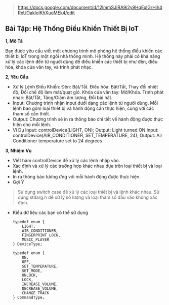 > https://docs.google.com/document/d/12lmmSJiRA9i2y9HqExIGrHih4RxUOakloIKhXuoMEk4/edit

## Bài Tập: Hệ Thống Điều Khiển Thiết Bị IoT
**1, Mô Tả**  

Bạn được yêu cầu viết một chương trình mô phỏng hệ thống điều khiển các thiết bị IoT trong một ngôi nhà thông minh. Hệ thống này phải có khả năng xử lý các lệnh đến từ người dùng để điều khiển các thiết bị như đèn, điều hòa, khóa cửa vân tay, và trình phát nhạc.

**2, Yêu Cầu**

+ Xử lý Lệnh Điều Khiển:
    Đèn: Bật/Tắt.
    Điều hòa: Bật/Tắt, Thay đổi nhiệt độ, Đổi chế độ làm mát/quạt gió.
    Khóa cửa vân tay: Mở/Khóa.
    Trình phát nhạc: Bật/Tắt, Tăng/Giảm âm lượng, Đổi bài hát.
+ Input: Chương trình nhận input dưới dạng các lệnh từ người dùng. Mỗi lệnh bao gồm loại thiết bị và hành động cần thực hiện, cùng với các tham số cần thiết.
+ Output: Chương trình sẽ in ra thông báo chi tiết về hành động được thực hiện cho mỗi lệnh.
+ Ví Dụ
      Input: controlDevice(LIGHT, ON);
      Output: Light turned ON
      Input: controlDevice(AIR_CONDITIONER, SET_TEMPERATURE, 24);
      Output: Air Conditioner temperature set to 24 degrees

**3, Nhiệm Vụ**

+ Viết hàm controlDevice để xử lý các lệnh nhập vào.
+ Xác định và xử lý các trường hợp khác nhau dựa trên loại thiết bị và loại lệnh.
+ In ra thông báo tương ứng với mỗi hành động được thực hiện.
+ Gợi Ý
> Sử dụng switch case để xử lý các loại thiết bị và lệnh khác nhau.
> Sử dụng stdarg.h để xử lý số lượng và loại tham số đầu vào không xác định.
+ Kiểu dữ liệu các bạn có thể sử dụng
  
      typedef enum {
          LIGHT,
          AIR_CONDITIONER,
          FINGERPRINT_LOCK,
          MUSIC_PLAYER
      } DeviceType;
      
      typedef enum {
          ON,
          OFF,
          SET_TEMPERATURE,
          SET_MODE,
          UNLOCK,
          LOCK,
          INCREASE_VOLUME,
          DECREASE_VOLUME,
          CHANGE_TRACK
      } CommandType;


